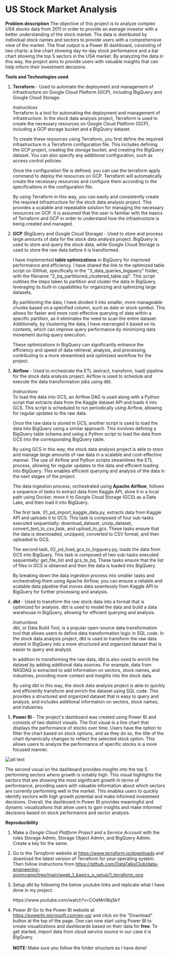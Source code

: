 # US Stock Market Analysis
<b>Problem description</b>
The objective of this project is to analyze complex USA stocks data from 2011 in order to provide an average investor with a better understanding of the stock market. The data is distributed by individual stock names and sectors to provide users with a comprehensive view of the market. The final output is a Power BI dashboard, consisting of two charts: a line chart showing day-to-day stock performance and a bar chart showing the top 5 sectors in the USA market. By analyzing the data in this way, the project aims to provide users with valuable insights that can help inform their investment decisions.

<b>Tools and Technologies used</b>
1. <b>Terraform</b> - Used to automate the deployment and management of infrastructure on Google Cloud Platform (GCP), including BigQuery and Google Cloud Storage.

    <i>Instructions</i><br>
    Terraform is a tool for automating the deployment and management of infrastructure. In the stock data analysis project, Terraform is used to create the necessary resources on Google Cloud Platform (GCP), including a GCP storage bucket and a BigQuery dataset.

    To create these resources using Terraform, you first define the required infrastructure in a Terraform configuration file. This includes defining the GCP project, creating the storage bucket, and creating the BigQuery dataset. You can also specify any additional configuration, such as access control policies.

    Once the configuration file is defined, you can use the terraform apply command to deploy the resources on GCP. Terraform will automatically create the necessary resources and configure them according to the specifications in the configuration file.

    By using Terraform in this way, you can easily and consistently create the required infrastructure for the stock data analysis project. This provides a scalable and repeatable solution for managing the necessary resources on GCP. It is assumed that the user is familiar with the basics of Terraform and GCP in order to understand how the infrastructure is being created and managed.

2. <b>GCP</b> (BigQuery and Google Cloud Storage) - Used to store and process large amounts of data for the stock data analysis project. BigQuery is used to store and query the stock data, while Google Cloud Storage is used to store the raw data before it is transformed.

    I have implemented <b>table optimizations</b> in BigQuery for improved performance and efficiency. I have shared the link to the optimized table script on GitHub, specifically in the "3_data_queries_bigquery" folder, with the filename "2_bq_partitioned_clustered_table.sql". This script outlines the steps taken to partition and cluster the data in BigQuery, leveraging its built-in capabilities for organizing and optimizing large datasets.

    By partitioning the data, I have divided it into smaller, more manageable chunks based on a specified column, such as date or stock symbol. This allows for faster and more cost-effective querying of data within a specific partition, as it eliminates the need to scan the entire dataset. Additionally, by clustering the data, I have rearranged it based on its contents, which can improve query performance by minimizing data movement during query execution.

    These optimizations in BigQuery can significantly enhance the efficiency and speed of data retrieval, analysis, and processing, contributing to a more streamlined and optimized workflow for the project.

3. <b>Airflow</b> - Used to orchestrate the ETL (extract, transform, load) pipeline for the stock data analysis project. Airflow is used to schedule and execute the data transformation jobs using dbt.

    <i>Instructions</i><br>
    To load the data into GCS, an Airflow DAG is used along with a Python script that extracts data from the Kaggle dataset API and loads it into GCS. This script is scheduled to run periodically using Airflow, allowing for regular updates to the raw data.

    Once the raw data is stored in GCS, another script is used to load the data into BigQuery using a similar approach. This involves defining a BigQuery table schema and using a Python script to load the data from GCS into the corresponding BigQuery table.

    By using GCS in this way, the stock data analysis project is able to store and manage large amounts of raw data in a scalable and cost-effective manner. The use of Airflow and Python scripts streamlines the ETL process, allowing for regular updates to the data and efficient loading into BigQuery. This enables efficient querying and analysis of the data in the next stages of the project.

    The data ingestion process, orchestrated using <b>Apache Airflow</b>, follows a sequence of tasks to extract data from Kaggle API, store it in a local path using Docker, move it to Google Cloud Storage (GCS) as a Data Lake, and then load it into BigQuery.

    The first task, 01_pd_import_kaggle_data.py, extracts data from Kaggle API and uploads it to GCS. This task is composed of four sub-tasks executed sequentially: download_dataset, unzip_dataset, convert_text_to_csv_task, and upload_to_gcs. These tasks ensure that the data is downloaded, unzipped, converted to CSV format, and then uploaded to GCS.

    The second task, 02_pd_load_gcs_to_bigquery.py, loads the data from GCS into BigQuery. This task is composed of two sub-tasks executed sequentially: get_file_list and gcs_to_bq. These tasks ensure that the list of files in GCS is obtained and then the data is loaded into BigQuery.

    By breaking down the data ingestion process into smaller tasks and orchestrating them using Apache Airflow, you can ensure a reliable and scalable data pipeline that moves data seamlessly from Kaggle API to BigQuery for further processing and analysis.

4. <b>dbt</b> - Used to transform the raw stock data into a format that is optimized for analysis. dbt is used to model the data and build a data warehouse in BigQuery, allowing for efficient querying and analysis.

    <i>Instructions</i><br>
    dbt, or Data Build Tool, is a popular open-source data transformation tool that allows users to define data transformation logic in SQL code. In the stock data analysis project, dbt is used to transform the raw data stored in BigQuery into a more structured and organized dataset that is easier to query and analyze.

    In addition to transforming the raw data, dbt is also used to enrich the dataset by adding additional data sources. For example, data from NASDAQ is extracted to add information on sectors, stock names, and industries, providing more context and insights into the stock data.

    By using dbt in this way, the stock data analysis project is able to quickly and efficiently transform and enrich the dataset using SQL code. This provides a structured and organized dataset that is easy to query and analyze, and includes additional information on sectors, stock names, and industries.

5. <b>Power BI</b> - The project's dashboard was created using Power BI and consists of two distinct visuals. The first visual is a line chart that displays the performance of stocks over time. Users have the option to filter the chart based on stock options, and as they do so, the title of the chart dynamically changes to reflect the selected stock option. This allows users to analyze the performance of specific stocks in a more focused manner.

![alt text](https://github.com/poshkaran04/stocks_data_transform/blob/analytic/5_dashboard_powerbi/Image_Stocks_Data_Transaform.JPG)

The second visual on the dashboard provides insights into the top 5 performing sectors where growth is notably high. This visual highlights the sectors that are showing the most significant growth in terms of performance, providing users with valuable information about which sectors are currently performing well in the market. This enables users to quickly identify sectors with high growth potential and make informed investment decisions. Overall, the dashboard in Power BI provides meaningful and dynamic visualizations that allow users to gain insights and make informed decisions based on stock performance and sector analysis.

<b>Reproducibility</b>

1. Make a <i>Google Cloud Platform Project</i> and a <i>Service Account</i> with the roles Storage Admin, Storage Object Admin, and BigQuery Admin. Create a key for the same.

2. Go to the <i>Terraform</i> website at https://www.terraform.io/downloads and download the latest version of Terraform for your operating system. Then follow instructions from <link>https://github.com/DataTalksClub/data-engineering-zoomcamp/tree/main/week_1_basics_n_setup/1_terraform_gcp</link>

3. Setup <i>dbt</i> by following the below youtube links and replicate what I have done in my project.
    <link>https://www.youtube.com/watch?v=COeMn18qSkY</link>

4. <i>Power BI</i> Go to the Power BI website at https://powerbi.microsoft.com/en-us/ and click on the "Download" button at the top of the page. One can now start using Power BI to create visualizations and dashboards based on their data for <b>free</b>. To get started, import data from cloud service source in our case it is BigQuery. 
<br><br>
<b>NOTE: </b>Make sure you follow the folder structure as I have done!